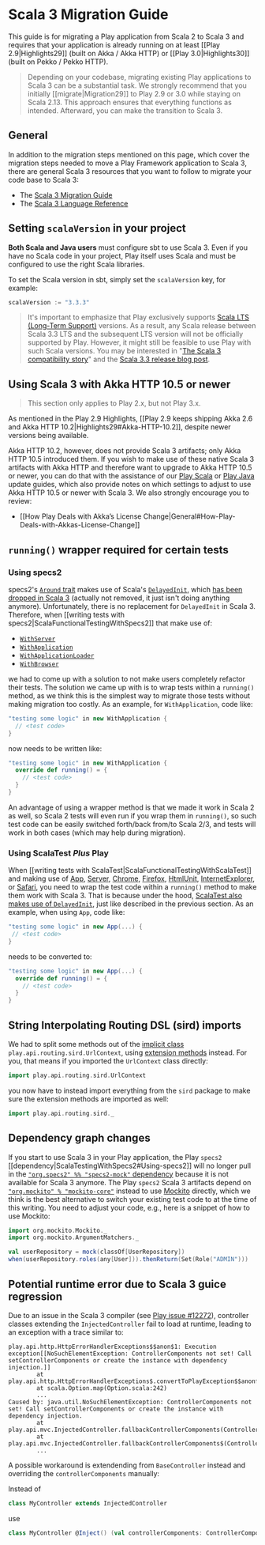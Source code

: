 <!--- Copyright (C) from 2022 The Play Framework Contributors <https://github.com/playframework>, 2011-2021 Lightbend Inc. <https://www.lightbend.com> -->

# Scala 3 Migration Guide

This guide is for migrating a Play application from Scala 2 to Scala 3 and requires that your application is already running on at least [[Play 2.9|Highlights29]] (built on Akka / Akka HTTP) or [[Play 3.0|Highlights30]] (built on Pekko / Pekko HTTP).

> Depending on your codebase, migrating existing Play applications to Scala 3 can be a substantial task. We strongly recommend that you initially [[migrate|Migration29]] to Play 2.9 or 3.0 while staying on Scala 2.13. This approach ensures that everything functions as intended. Afterward, you can make the transition to Scala 3.

## General

In addition to the migration steps mentioned on this page, which cover the migration steps needed to move a Play Framework application to Scala 3, there are general Scala 3 resources that you want to follow to migrate your code base to Scala 3:

- The [Scala 3 Migration Guide](https://docs.scala-lang.org/scala3/guides/migration/compatibility-intro.html)
- The [Scala 3 Language Reference](https://docs.scala-lang.org/scala3/reference/)

## Setting `scalaVersion` in your project

**Both Scala and Java users** must configure sbt to use Scala 3. Even if you have no Scala code in your project, Play itself uses Scala and must be configured to use the right Scala libraries.

To set the Scala version in sbt, simply set the `scalaVersion` key, for example:

```scala
scalaVersion := "3.3.3"
```

> It's important to emphasize that Play exclusively supports [Scala LTS (Long-Term Support)](https://www.scala-lang.org/blog/2022/08/17/long-term-compatibility-plans.html) versions. As a result, any Scala release between Scala 3.3 LTS and the subsequent LTS version will not be officially supported by Play. However, it might still be feasible to use Play with such Scala versions. You may be interested in "[The Scala 3 compatibility story](https://virtuslab.com/blog/the-scala-3-compatibility-story/)" and the [Scala 3.3 release blog post](https://scala-lang.org/blog/2023/05/30/scala-3.3.0-released.html).

## Using Scala 3 with Akka HTTP 10.5 or newer

> This section only applies to Play 2.x, but not Play 3.x.

As mentioned in the Play 2.9 Highlights, [[Play 2.9 keeps shipping Akka 2.6 and Akka HTTP 10.2|Highlights29#Akka-HTTP-10.2]], despite newer versions being available.

Akka HTTP 10.2, however, does not provide Scala 3 artifacts; only Akka HTTP 10.5 introduced them. If you wish to make use of these native Scala 3 artifacts with Akka HTTP and therefore want to upgrade to Akka HTTP 10.5 or newer, you can do that with the assistance of our [Play Scala](https://www.playframework.com/documentation/2.9.x/ScalaAkka#Updating-Akka-version) or [Play Java](https://www.playframework.com/documentation/2.9.x/JavaAkka#Updating-Akka-version) update guides, which also provide notes on which settings to adjust to use Akka HTTP 10.5 or newer with Scala 3. We also strongly encourage you to review:

- [[How Play Deals with Akka’s License Change|General#How-Play-Deals-with-Akkas-License-Change]]

## `running()` wrapper required for certain tests

### Using specs2

specs2's [`Around` trait](https://github.com/etorreborre/specs2/blob/SPECS2-4.20.2/core/shared/src/main/scala/org/specs2/mutable/Around.scala) makes use of Scala's [`DelayedInit`](https://www.scala-lang.org/api/current/scala/DelayedInit.html), which [has been dropped in Scala 3](https://docs.scala-lang.org/scala3/reference/dropped-features/delayed-init.html) (actually not removed, it just isn't doing anything anymore). Unfortunately, there is no replacement for `DelayedInit` in Scala 3. Therefore, when [[writing tests with specs2|ScalaFunctionalTestingWithSpecs2]] that make use of:

- [`WithServer`](api/scala/play/api/test/WithServer.html)
- [`WithApplication`](api/scala/play/api/test/WithApplication.html)
- [`WithApplicationLoader`](api/scala/play/api/test/WithApplicationLoader.html)
- [`WithBrowser`](api/scala/play/api/test/WithBrowser.html)

we had to come up with a solution to not make users completely refactor their tests. The solution we came up with is to wrap tests within a `running()` method, as we think this is the simplest way to migrate those tests without making migration too costly. As an example, for `WithApplication`, code like:

```scala
"testing some logic" in new WithApplication {
  // <test code>
}
```

now needs to be written like:

```scala
"testing some logic" in new WithApplication {
  override def running() = {
    // <test code>
  }
}
```

An advantage of using a wrapper method is that we made it work in Scala 2 as well, so Scala 2 tests will even run if you wrap them in `running()`, so such test code can be easily switched forth/back from/to Scala 2/3, and tests will work in both cases (which may help during migration).

### Using ScalaTest _Plus_ Play

When [[writing tests with ScalaTest|ScalaFunctionalTestingWithScalaTest]] and making use of [App](https://www.playframework.com/documentation/latest/api/scala/org/scalatestplus/play/MixedFixtures$App.html), [Server](https://www.playframework.com/documentation/latest/api/scala/org/scalatestplus/play/MixedFixtures$Server.html), [Chrome](https://www.playframework.com/documentation/latest/api/scala/org/scalatestplus/play/MixedFixtures$Chrome.html), [Firefox](https://www.playframework.com/documentation/latest/api/scala/org/scalatestplus/play/MixedFixtures$Firefox.html), [HtmlUnit](https://www.playframework.com/documentation/latest/api/scala/org/scalatestplus/play/MixedFixtures$HtmlUnit.html), [InternetExplorer](https://www.playframework.com/documentation/latest/api/scala/org/scalatestplus/play/MixedFixtures$InternetExplorer.html), or [Safari](https://www.playframework.com/documentation/latest/api/scala/org/scalatestplus/play/MixedFixtures$Safari.html), you need to wrap the test code within a `running()` method to make them work with Scala 3. That is because under the hood, [ScalaTest also makes use of `DelayedInit`](https://github.com/scalatest/scalatest/pull/2228), just like described in the previous section. As an example, when using `App`, code like:

```scala
"testing some logic" in new App(...) {
 // <test code>
}
```

needs to be converted to:

```scala
"testing some logic" in new App(...) {
  override def running() = {
    // <test code>
  }
}
```

## String Interpolating Routing DSL (sird) imports

We had to split some methods out of the [implicit class](https://docs.scala-lang.org/overviews/core/implicit-classes.html) `play.api.routing.sird.UrlContext`, using [extension methods](https://docs.scala-lang.org/scala3/book/ca-extension-methods.html) instead.
For you, that means if you imported the `UrlContext` class directly:

```scala
import play.api.routing.sird.UrlContext
```

you now have to instead import everything from the `sird` package to make sure the extension methods are imported as well:

```scala
import play.api.routing.sird._
```

## Dependency graph changes

If you start to use Scala 3 in your Play application, the Play `specs2` [[dependency|ScalaTestingWithSpecs2#Using-specs2]] will no longer pull in the [`"org.specs2" %% "specs2-mock"` dependency](https://mvnrepository.com/artifact/org.specs2/specs2-mock) because it is not available for Scala 3 anymore. The Play `specs2` Scala 3 artifacts depend on [`"org.mockito" % "mockito-core"`](https://mvnrepository.com/artifact/org.mockito/mockito-core) instead to use [Mockito](https://github.com/mockito/mockito) directly, which we think is the best alternative to switch your existing test code to at the time of this writing.
You need to adjust your code, e.g., here is a snippet of how to use Mockito:

```scala
import org.mockito.Mockito._
import org.mockito.ArgumentMatchers._

val userRepository = mock(classOf[UserRepository])
when(userRepository.roles(any[User])).thenReturn(Set(Role("ADMIN")))
```

## Potential runtime error due to Scala 3 guice regression

Due to an issue in the Scala 3 compiler (see [Play issue #12272](https://github.com/playframework/playframework/issues/12272)), controller classes extending the `InjectedController` fail to load at runtime, leading to an exception with a trace similar to:

```
play.api.http.HttpErrorHandlerExceptions$$anon$1: Execution exception[[NoSuchElementException: ControllerComponents not set! Call setControllerComponents or create the instance with dependency injection.]]
        at play.api.http.HttpErrorHandlerExceptions$.convertToPlayException$$anonfun$2(HttpErrorHandler.scala:405)
        at scala.Option.map(Option.scala:242)
        ...
Caused by: java.util.NoSuchElementException: ControllerComponents not set! Call setControllerComponents or create the instance with dependency injection.
        at play.api.mvc.InjectedController.fallbackControllerComponents(Controller.scala:202)
        at play.api.mvc.InjectedController.fallbackControllerComponents$(Controller.scala:182)
        ...
```

A possible workaround is extendending from `BaseController` instead and overriding the `controllerComponents` manually:

Instead of

```scala
class MyController extends InjectedController
```

use

```scala
class MyController @Inject() (val controllerComponents: ControllerComponents) extends BaseController
```
